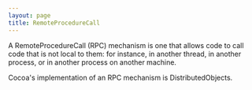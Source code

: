 ```yaml
---
layout: page
title: RemoteProcedureCall
---
```




A RemoteProcedureCall (RPC) mechanism is one that allows code to call code that is not local to them: for instance, in another thread, in another process, or in another process on another machine.

Cocoa's implementation of an RPC mechanism is DistributedObjects.

